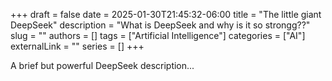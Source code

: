 +++ 
draft = false
date = 2025-01-30T21:45:32-06:00
title = "The little giant DeepSeek"
description = "What is DeepSeek and why is it so strongg??"
slug = ""
authors = []
tags = ["Artificial Intelligence"]
categories = ["AI"]
externalLink = ""
series = []
+++

A brief but powerful DeepSeek description... 
